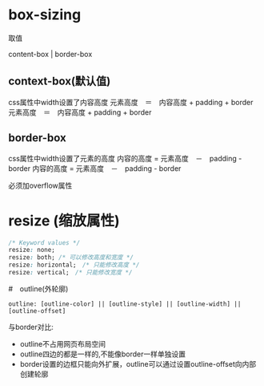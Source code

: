 # box-sizing
取值

content-box | border-box

## context-box(默认值)
css属性中width设置了内容高度
元素高度　＝　内容高度 + padding + border
元素高度　＝　内容高度 + padding + border


## border-box
css属性中width设置了元素的高度
内容的高度 =  元素高度　－　padding - border
内容的高度 =  元素高度　－　padding - border

必须加overflow属性

# resize (缩放属性)
```css
/* Keyword values */
resize: none;
resize: both; /* 可以修改高度和宽度 */
resize: horizontal;　/* 只能修改高度 */
resize: vertical;　/* 只能修改宽度 */

```


#　outline(外轮廓)
```
outline: [outline-color] || [outline-style] || [outline-width] || [outline-offset]
```


与border对比:
- outline不占用网页布局空间
- outline四边的都是一样的,不能像border一样单独设置
- border设置的边框只能向外扩展，outline可以通过设置outline-offset向内部创建轮廓


 